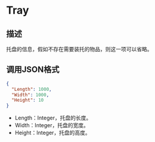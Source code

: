 # Tray


## 描述

托盘的信息，假如不存在需要装托的物品，则这一项可以省略。

## 调用JSON格式

```json
{
  "Length": 1000,
  "Width": 1000,
  "Height": 10
}
```
* Length：Integer，托盘的长度。
* Width：Integer，托盘的宽度。
* Height：Integer，托盘的高度。
